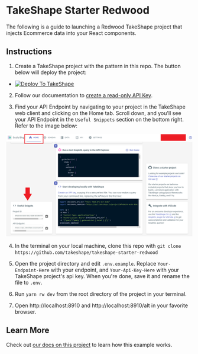 # TakeShape Starter Redwood

The following is a guide to launching a Redwood TakeShape project that injects Ecommerce data into your React components.


## Instructions

1. Create a TakeShape project with the pattern in this repo. The button below will deploy the project:

* <a href="https://app.takeshape.io/add-to-takeshape?repo=https://github.com/takeshape/takeshape-starter-redwood/tree/main/.takeshape/pattern"><img alt="Deploy To TakeShape" src="https://camo.githubusercontent.com/1b580e3ce353d235bde0f376ca35b0fb26d685f3750a3013ae4b225dd3aaf344/68747470733a2f2f696d616765732e74616b6573686170652e696f2f32636363633832352d373062652d343331632d396261302d3130616233386563643361372f6465762f38653266376264612d306530382d346564652d613534362d3664663539626536613862622f4465706c6f79253230746f25323054616b65536861706525343032782e706e673f6175746f3d666f726d6174253243636f6d7072657373" width="205" height="38" data-canonical-src="https://images.takeshape.io/2cccc825-70be-431c-9ba0-10ab38ecd3a7/dev/8e2f7bda-0e08-4ede-a546-6df59be6a8bb/Deploy%20to%20TakeShape%402x.png?auto=format%2Ccompress" style="max-width:100%;"></a>

2. Follow our documentation to [create a read-only API Key](https://app.takeshape.io/docs/api/api-keys).

3. Find your API Endpoint by navigating to your project in the TakeShape web client and clicking on the Home tab. Scroll down, and you'll see your API Endpoint in the `Useful Snippets` section on the bottom right. Refer to the image below:

![Useful Snippets](./images/useful-snippets.png)

4. In the terminal on your local machine, clone this repo with `git clone https://github.com/takeshape/takeshape-starter-redwood`

5. Open the project directory and edit `.env.example`. Replace `Your-Endpoint-Here` with your endpoint, and `Your-Api-Key-Here` with your TakeShape project's api key. When you're done, save it and rename the file to `.env`.

6. Run `yarn rw dev` from the root directory of the project in your terminal.

6. Open http://localhost:8910 and http://localhost:8910/alt in your favorite browser.


## Learn More

Check out [our docs on this project](https://app.takeshape.io/docs/get-started/server/redwood) to learn how this example works.
